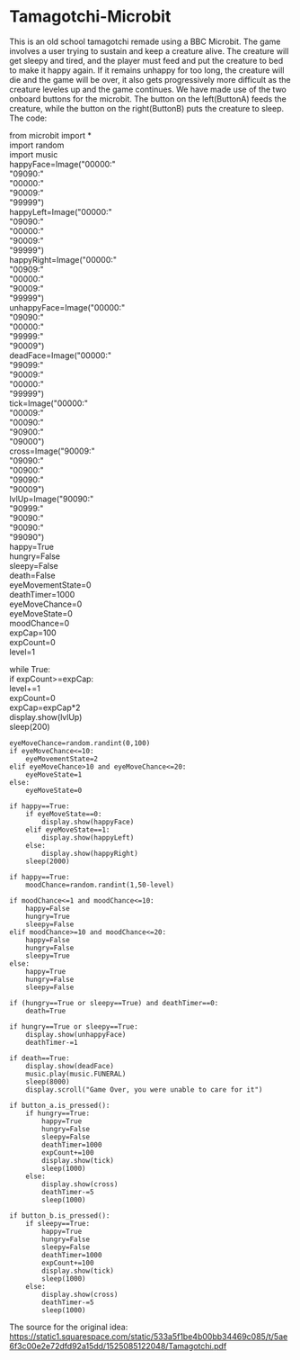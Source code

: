 # Tamagotchi-Microbit
This is an old school tamagotchi remade using a BBC Microbit. The game involves a user trying to sustain and keep a creature alive. The creature will get sleepy and tired, and the player must feed and put the creature to bed to make it happy again. If it remains unhappy for too long, the creature will die and the game will be over, it also gets progressively more difficult as the creature leveles up and the game continues. We have made use of the two onboard buttons for the microbit. The button on the left(ButtonA) feeds the creature, while the button on the right(ButtonB) puts the creature to sleep. 
The code:                     

from microbit import * <br>
import random <br>
import music <br>
happyFace=Image("00000:" <br>
                "09090:" <br>
                "00000:" <br>
                "90009:" <br>
                "99999") <br>
happyLeft=Image("00000:" <br>
                "09090:" <br>
                "00000:" <br>
                "90009:" <br>
                "99999") <br>
happyRight=Image("00000:" <br>
                 "00909:" <br> 
                 "00000:" <br>
                 "90009:" <br>
                 "99999") <br>
unhappyFace=Image("00000:" <br>
              "09090:" <br>
              "00000:" <br>
              "99999:" <br>
              "90009") <br>
deadFace=Image("00000:" <br>
               "99099:" <br>
               "90009:" <br>
               "00000:" <br>
               "99999") <br>
tick=Image("00000:" <br>
           "00009:" <br>
           "00090:" <br>
           "90900:" <br>
           "09000") <br>
cross=Image("90009:" <br>
            "09090:" <br>
            "00900:" <br>
            "09090:" <br>
            "90009") <br> 
lvlUp=Image("90090:" <br>
            "90999:" <br>
            "90090:" <br>
            "90090:" <br> 
            "99090") <br>
happy=True <br>
hungry=False <br>
sleepy=False <br>
death=False <br>
eyeMovementState=0 <br>
deathTimer=1000 <br>
eyeMoveChance=0 <br>
eyeMoveState=0 <br>
moodChance=0 <br>
expCap=100 <br>
expCount=0 <br>
level=1 <br>

while True: <br>
    if expCount>=expCap: <br>
        level+=1 <br>
        expCount=0 <br>
        expCap=expCap*2 <br>
        display.show(lvlUp) <br>
        sleep(200) <br>

    eyeMoveChance=random.randint(0,100)
    if eyeMoveChance<=10:
        eyeMovementState=2
    elif eyeMoveChance>10 and eyeMoveChance<=20:
        eyeMoveState=1
    else:
        eyeMoveState=0
    
    if happy==True:
        if eyeMoveState==0:
            display.show(happyFace)
        elif eyeMoveState==1:
            display.show(happyLeft)
        else:
            display.show(happyRight)
        sleep(2000)

    if happy==True:
        moodChance=random.randint(1,50-level)
    
    if moodChance<=1 and moodChance<=10:
        happy=False
        hungry=True
        sleepy=False
    elif moodChance>=10 and moodChance<=20:
        happy=False
        hungry=False
        sleepy=True
    else:
        happy=True
        hungry=False
        sleepy=False
    
    if (hungry==True or sleepy==True) and deathTimer==0:
        death=True
    
    if hungry==True or sleepy==True:
        display.show(unhappyFace)
        deathTimer-=1
    
    if death==True:
        display.show(deadFace)
        music.play(music.FUNERAL)
        sleep(8000)
        display.scroll("Game Over, you were unable to care for it")

    if button_a.is_pressed():
        if hungry==True:
            happy=True
            hungry=False
            sleepy=False
            deathTimer=1000
            expCount+=100
            display.show(tick)
            sleep(1000)
        else:
            display.show(cross)
            deathTimer-=5
            sleep(1000)
    
    if button_b.is_pressed():
        if sleepy==True:
            happy=True
            hungry=False
            sleepy=False
            deathTimer=1000
            expCount+=100
            display.show(tick)
            sleep(1000)
        else:
            display.show(cross)
            deathTimer-=5
            sleep(1000)


The source for the original idea: https://static1.squarespace.com/static/533a5f1be4b00bb34469c085/t/5ae6f3c00e2e72dfd92a15dd/1525085122048/Tamagotchi.pdf 
